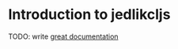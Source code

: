 # Introduction to jedlikcljs

TODO: write [great documentation](http://jacobian.org/writing/what-to-write/)
